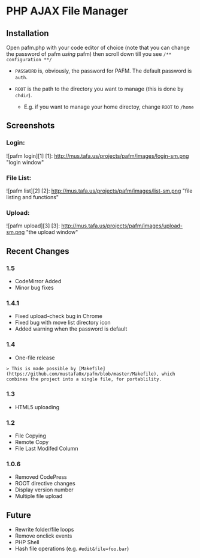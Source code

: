 # PHP AJAX File Manager

## Installation

Open pafm.php with your code editor of choice (note that you can change the password of pafm *using* pafm)
then scroll down till you see `/** configuration **/`

* `PASSWORD` is, obviously, the password for PAFM. The default password is `auth`.

* `ROOT` is the path to the directory you want to
  manage (this is done by `chdir`).
  *  E.g. if you want to manage your home directoy,
  change `ROOT` to `/home`

## Screenshots

### Login:

![pafm login][1]
[1]: http://mus.tafa.us/projects/pafm/images/login-sm.png "login window"

### File List:

![pafm list][2]
[2]: http://mus.tafa.us/projects/pafm/images/list-sm.png "file listing and functions"

### Upload:

![pafm upload][3]
[3]: http://mus.tafa.us/projects/pafm/images/upload-sm.png "the upload window"

## Recent Changes

### 1.5
  * CodeMirror Added
  * Minor bug fixes

### 1.4.1
  * Fixed upload-check bug in Chrome
  * Fixed bug with move list directory icon
  * Added warning when the password is default

### 1.4
  *   One-file release

    > This is made possible by [Makefile](https://github.com/mustafa0x/pafm/blob/master/Makefile), which combines the project into a single file, for portablility.

### 1.3
  * HTML5 uploading

### 1.2
  * File Copying
  * Remote Copy
  * File Last Modifed Column

### 1.0.6
  * Removed CodePress
  * ROOT directive changes
  * Display version number
  * Multiple file upload


## Future
  * Rewrite folder/file loops
  * Remove onclick events
  * PHP Shell
  * Hash file operations (e.g. `#edit&file=foo.bar`)
